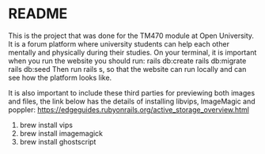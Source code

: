 # README
This is the project that was done for the TM470 module at Open University. It is a forum platform where university students can help each other mentally and physically during their studies.
On your terminal, it is important when you run the website you should run:
rails db:create
rails db:migrate
rails db:seed
Then run rails s, so that the website can run locally and can see how the platform looks like.


It is also important to include these third parties for previewing both images and files, the link below has the details of installing libvips, ImageMagic and poppler:
https://edgeguides.rubyonrails.org/active_storage_overview.html

1. brew install vips
2. brew install imagemagick
3. brew install ghostscript
